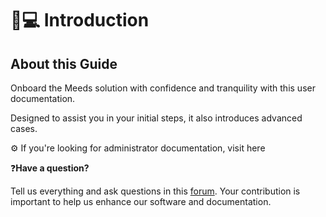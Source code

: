 # 👨💻 Introduction

## About this Guide

Onboard the  Meeds solution with confidence and tranquility with this user documentation.

Designed to assist you in your initial steps, it also introduces advanced cases.&#x20;

⚙️ If you're looking for administrator documentation, visit here &#x20;

:question:**Have a question?**&#x20;

Tell us everything and ask questions in this [forum](https://github.com/orgs/Meeds-io/discussions/new?category=q-a). Your contribution is important to help us enhance our software and documentation.
